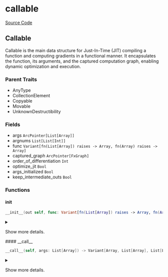 



# callable
  
[Source Code](https://github.com/endia-ai/Endia/tree/main/endia/compile/callable.mojo)  
  

## Callable
  
  
Callable is the main data structure for Just-In-Time (JIT) compiling a function and computing gradients in a functional manner. It encapsulates the function, its arguments, and the captured computation graph, enabling dynamic optimization and execution.  

### Parent Traits
  

- AnyType
- CollectionElement
- Copyable
- Movable
- UnknownDestructibility

### Fields
  
  
* args `ArcPointer[List[Array]]`  
* argnums `List[List[Int]]`  
* func `Variant[fn(List[Array]) raises -> Array, fn(Array) raises -> Array]`  
* captured_graph `ArcPointer[FxGraph]`  
* order_of_differentiation `Int`  
* optimize_jit `Bool`  
* args_initialized `Bool`  
* keep_intermediate_outs `Bool`  

### Functions

#### __init__


```swift
__init__(out self, func: Variant[fn(List[Array]) raises -> Array, fn(Array) raises -> Array], argnums: List[List[Int]], order_of_differentiation: Int = 0, optimize_jit: Bool = True, keep_intermediate_outs: Bool = False, compile_with_MAX: Bool = False)
```  
<details markdown="1" style="border: none; bg-color: none; box-shadow: none;">  
<summary style="border: none; bg-color: none; box-shadow: none;">  
  
Show more details.  
</summary>  
  
#### Args:  

* self `Self`
* func `Variant[fn(List[Array]) raises -> Array, fn(Array) raises -> Array]`
* argnums `List[List[Int]]`
* order_of_differentiation `Int` Default: 0
* optimize_jit `Bool` Default: True
* keep_intermediate_outs `Bool` Default: False
* compile_with_MAX `Bool` Default: False
  
  
</details>
#### __call__


```swift
__call__(self, args: List[Array]) -> Variant[Array, List[Array], List[List[Array]]]
```  
<details markdown="1" style="border: none; bg-color: none; box-shadow: none;">  
<summary style="border: none; bg-color: none; box-shadow: none;">  
  
Show more details.  
</summary>  
  
#### Args:  

* self `Self`
* args `List[Array]`
  
#### Returns:  
  
Type: `Variant[Array, List[Array], List[List[Array]]]`  
  
  
</details>